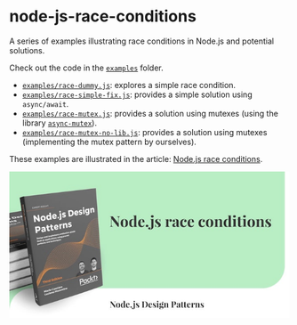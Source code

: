 # node-js-race-conditions

A series of examples illustrating race conditions in Node.js and potential solutions.

Check out the code in the [`examples`](./examples) folder.

 - [`examples/race-dummy.js`](./examples/race-dummy.js): explores a simple race condition.
 - [`examples/race-simple-fix.js`](./examples/race-simple-fix.js): provides a simple solution using `async/await`.
 - [`examples/race-mutex.js`](./examples/race-mutex.js): provides a solution using mutexes (using the library [`async-mutex`](https://npm.im/async-mutex)).
 - [`examples/race-mutex-no-lib.js`](./examples/race-mutex-no-lib.js): provides a solution using mutexes (implementing the mutex pattern by ourselves).

These examples are illustrated in the article: [Node.js race conditions](https://www.nodejsdesignpatterns.com/blog/node-js-race-conditions).

[![Node.js race coditions](./assets/node-js-race-conditions.jpg)](https://www.nodejsdesignpatterns.com/blog/node-js-race-conditions)
